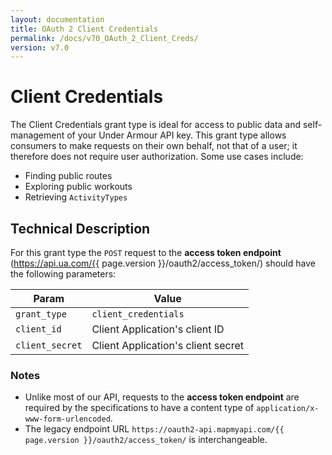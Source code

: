 ```yaml
---
layout: documentation
title: OAuth 2 Client Credentials
permalink: /docs/v70_OAuth_2_Client_Creds/
version: v7.0
---
```


# <a name="client_credentials"></a> Client Credentials

The Client Credentials grant type is ideal for access to public data and self-management
of your Under Armour API key. This grant type allows consumers to make requests on their own behalf,
not that of a user; it therefore does not require user authorization.
Some use cases include:

  * Finding public routes
  * Exploring public workouts
  * Retrieving `ActivityTypes`

## <a name="tech_desc"></a> Technical Description

For this grant type the `POST` request to the **access token endpoint** (https://api.ua.com/{{ page.version }}/oauth2/access_token/)
should have the following parameters:

| Param           | Value
|-----------------|-------
| `grant_type`    | `client_credentials`
| `client_id`     | Client Application's client ID
| `client_secret` | Client Application's client secret


### Notes

* Unlike most of our API, requests to the **access token endpoint** are required by the specifications to have a content
  type of `application/x-www-form-urlencoded`.
* The legacy endpoint URL `https://oauth2-api.mapmyapi.com/{{ page.version }}/oauth2/access_token/` is interchangeable.
